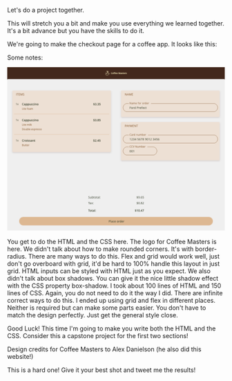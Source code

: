 Let's do a project together.

This will stretch you a bit and make you use everything we learned together. It's a bit advance but you have the skills to do it.

We're going to make the checkout page for a coffee app. It looks like this:

Some notes:

![plot](../coffee-master/images/coffee_masters.png)

You get to do the HTML and the CSS here.
The logo for Coffee Masters is here.
We didn't talk about how to make rounded corners. It's with border-radius.
There are many ways to do this. Flex and grid would work well, just don't go overboard with grid, it'd be hard to 100% handle this layout in just grid.
HTML inputs can be styled with HTML just as you expect.
We also didn't talk about box shadows. You can give it the nice little shadow effect with the CSS property box-shadow.
I took about 100 lines of HTML and 150 lines of CSS. Again, you do not need to do it the way I did. There are infinite correct ways to do this.
I ended up using grid and flex in different places. Neither is required but can make some parts easier.
You don't have to match the design perfectly. Just get the general style close.

Good Luck!
This time I'm going to make you write both the HTML and the CSS. Consider this a capstone project for the first two sections!

Design credits for Coffee Masters to Alex Danielson (he also did this website!)

This is a hard one! Give it your best shot and tweet me the results!